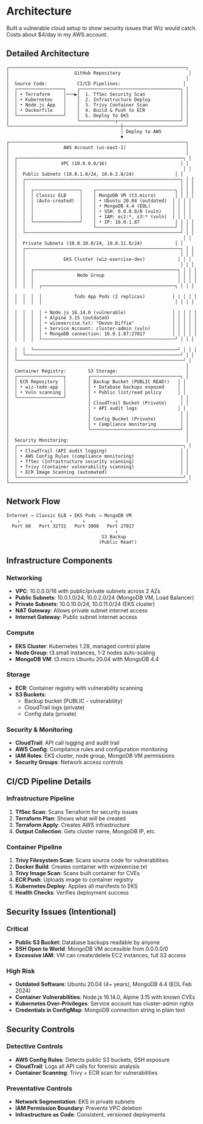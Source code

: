 # Architecture

Built a vulnerable cloud setup to show security issues that Wiz would catch. Costs about $4/day in my AWS account.

## Detailed Architecture

```
┌─────────────────────────────────────────────────────────────────┐
│                        GitHub Repository                         │
│                                                                 │
│  Source Code:           CI/CD Pipelines:                       │
│  ┌─────────────────┐    ┌─────────────────────────────────────┐ │
│  │ • Terraform     │───▶│  1. TfSec Security Scan             │ │
│  │ • Kubernetes    │    │  2. Infrastructure Deploy           │ │
│  │ • Node.js App   │    │  3. Trivy Container Scan            │ │
│  │ • Dockerfile    │    │  4. Build & Push to ECR             │ │
│  └─────────────────┘    │  5. Deploy to EKS                   │ │
│                         └─────────────┬───────────────────────┘ │
└─────────────────────────────────────────┼───────────────────────┘
                                          │ Deploy to AWS
                                          ▼
┌─────────────────────────────────────────────────────────────────┐
│                    AWS Account (us-east-1)                      │
│                                                                 │
│  ┌─────────────────────────────────────────────────────────────┐ │
│  │                VPC (10.0.0.0/16)                           │ │
│  │                                                             │ │
│  │  Public Subnets (10.0.1.0/24, 10.0.2.0/24)               │ │
│  │  ┌─────────────────────────────────────────────────────────┐ │ │
│  │  │                                                         │ │ │
│  │  │  ┌─────────────────┐    ┌─────────────────────────────┐ │ │ │
│  │  │  │ Classic ELB     │    │ MongoDB VM (t3.micro)       │ │ │ │
│  │  │  │ (Auto-created)  │    │ • Ubuntu 20.04 (outdated)  │ │ │ │
│  │  │  │                 │    │ • MongoDB 4.4 (EOL)        │ │ │ │
│  │  │  │                 │    │ • SSH: 0.0.0.0/0 (vuln)    │ │ │ │
│  │  │  │                 │    │ • IAM: ec2:*, s3:* (vuln)  │ │ │ │
│  │  │  └─────────────────┘    │ • IP: 10.0.1.87             │ │ │ │
│  │  │                         └─────────────────────────────┘ │ │ │
│  │  └─────────────────────────────────────────────────────────┘ │ │
│  │                                                             │ │
│  │  Private Subnets (10.0.10.0/24, 10.0.11.0/24)            │ │
│  │  ┌─────────────────────────────────────────────────────────┐ │ │
│  │  │                                                         │ │ │
│  │  │              EKS Cluster (wiz-exercise-dev)            │ │ │
│  │  │                                                         │ │ │
│  │  │  ┌─────────────────────────────────────────────────────┐ │ │ │
│  │  │  │                Node Group                           │ │ │ │
│  │  │  │                                                     │ │ │ │
│  │  │  │  ┌─────────────────────────────────────────────────┐ │ │ │ │
│  │  │  │  │            Todo App Pods (2 replicas)          │ │ │ │ │
│  │  │  │  │                                                 │ │ │ │ │
│  │  │  │  │ • Node.js 16.14.0 (vulnerable)                 │ │ │ │ │
│  │  │  │  │ • Alpine 3.15 (outdated)                       │ │ │ │ │
│  │  │  │  │ • wizexercise.txt: "Devon Diffie"              │ │ │ │ │
│  │  │  │  │ • Service Account: cluster-admin (vuln)        │ │ │ │ │
│  │  │  │  │ • MongoDB connection: 10.0.1.87:27017          │ │ │ │ │
│  │  │  │  └─────────────────────────────────────────────────┘ │ │ │ │
│  │  │  └─────────────────────────────────────────────────────┘ │ │ │
│  │  └─────────────────────────────────────────────────────────┘ │ │
│  └─────────────────────────────────────────────────────────────┘ │
│                                                                 │
│  Container Registry:        S3 Storage:                         │
│  ┌─────────────────┐        ┌─────────────────────────────────┐ │
│  │ ECR Repository  │        │ Backup Bucket (PUBLIC READ!)   │ │
│  │ • wiz-todo-app  │        │ • Database backups exposed     │ │
│  │ • Vuln scanning │        │ • Public list/read policy      │ │
│  └─────────────────┘        │                                 │ │
│                             │ CloudTrail Bucket (Private)     │ │
│                             │ • API audit logs               │ │
│                             │                                 │ │
│                             │ Config Bucket (Private)         │ │
│                             │ • Compliance monitoring         │ │
│                             └─────────────────────────────────┘ │
│                                                                 │
│  Security Monitoring:                                           │
│  ┌─────────────────────────────────────────────────────────────┐ │
│  │ • CloudTrail (API audit logging)                           │ │
│  │ • AWS Config Rules (compliance monitoring)                 │ │
│  │ • TfSec (Infrastructure security scanning)                 │ │
│  │ • Trivy (Container vulnerability scanning)                 │ │
│  │ • ECR Image Scanning (automated)                           │ │
│  └─────────────────────────────────────────────────────────────┘ │
└─────────────────────────────────────────────────────────────────┘
```

## Network Flow

```
Internet → Classic ELB → EKS Pods → MongoDB VM
    ↓           ↓           ↓           ↓
  Port 80   Port 32731   Port 3000   Port 27017
                                        ↓
                                   S3 Backup
                                  (Public Read!)
```
## Infrastructure Components

### Networking
- **VPC**: 10.0.0.0/16 with public/private subnets across 2 AZs
- **Public Subnets**: 10.0.1.0/24, 10.0.2.0/24 (MongoDB VM, Load Balancer)
- **Private Subnets**: 10.0.10.0/24, 10.0.11.0/24 (EKS cluster)
- **NAT Gateway**: Allows private subnet internet access
- **Internet Gateway**: Public subnet internet access

### Compute
- **EKS Cluster**: Kubernetes 1.28, managed control plane
- **Node Group**: t3.small instances, 1-2 nodes auto-scaling
- **MongoDB VM**: t3.micro Ubuntu 20.04 with MongoDB 4.4

### Storage
- **ECR**: Container registry with vulnerability scanning
- **S3 Buckets**: 
  - Backup bucket (PUBLIC - vulnerability)
  - CloudTrail logs (private)
  - Config data (private)

### Security & Monitoring
- **CloudTrail**: API call logging and audit trail
- **AWS Config**: Compliance rules and configuration monitoring
- **IAM Roles**: EKS cluster, node group, MongoDB VM permissions
- **Security Groups**: Network access controls

## CI/CD Pipeline Details

### Infrastructure Pipeline
1. **TfSec Scan**: Scans Terraform for security issues
2. **Terraform Plan**: Shows what will be created
3. **Terraform Apply**: Creates AWS infrastructure
4. **Output Collection**: Gets cluster name, MongoDB IP, etc.

### Container Pipeline  
1. **Trivy Filesystem Scan**: Scans source code for vulnerabilities
2. **Docker Build**: Creates container with wizexercise.txt
3. **Trivy Image Scan**: Scans built container for CVEs
4. **ECR Push**: Uploads image to container registry
5. **Kubernetes Deploy**: Applies all manifests to EKS
6. **Health Checks**: Verifies deployment success

## Security Issues (Intentional)

### Critical
- **Public S3 Bucket**: Database backups readable by anyone
- **SSH Open to World**: MongoDB VM accessible from 0.0.0.0/0
- **Excessive IAM**: VM can create/delete EC2 instances, full S3 access

### High Risk
- **Outdated Software**: Ubuntu 20.04 (4+ years), MongoDB 4.4 (EOL Feb 2024)
- **Container Vulnerabilities**: Node.js 16.14.0, Alpine 3.15 with known CVEs
- **Kubernetes Over-Privileges**: Service account has cluster-admin rights
- **Credentials in ConfigMap**: MongoDB connection string in plain text

## Security Controls

### Detective Controls
- **AWS Config Rules**: Detects public S3 buckets, SSH exposure
- **CloudTrail**: Logs all API calls for forensic analysis
- **Container Scanning**: Trivy + ECR scan for vulnerabilities

### Preventative Controls
- **Network Segmentation**: EKS in private subnets
- **IAM Permission Boundary**: Prevents VPC deletion
- **Infrastructure as Code**: Consistent, versioned deployments
